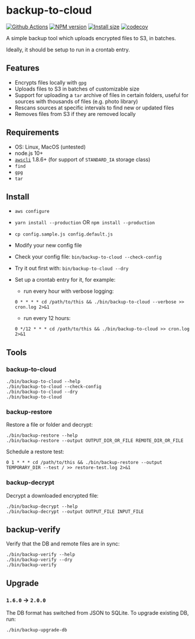 # backup-to-cloud

[![Github Actions](https://github.com/avaly/backup-to-cloud/actions/workflows/tests.yaml/badge.svg)](https://github.com/avaly/backup-to-cloud/actions)
[![NPM version](https://img.shields.io/npm/v/backup-to-cloud.svg?style=flat)](https://www.npmjs.com/package/backup-to-cloud)
[![Install size](https://packagephobia.now.sh/badge?p=backup-to-cloud)](https://packagephobia.now.sh/result?p=backup-to-cloud)
[![codecov](https://codecov.io/gh/avaly/backup-to-cloud/branch/main/graph/badge.svg?token=7LMESYrEby)](https://codecov.io/gh/avaly/backup-to-cloud)

A simple backup tool which uploads encrypted files to S3, in batches.

Ideally, it should be setup to run in a crontab entry.

## Features

- Encrypts files locally with `gpg`
- Uploads files to S3 in batches of customizable size
- Support for uploading a `tar` archive of files in certain folders, useful for sources with thousands of files (e.g. photo library)
- Rescans sources at specific intervals to find new or updated files
- Removes files from S3 if they are removed locally

## Requirements

- OS: Linux, MacOS (untested)
- node.js 10+
- [`awscli`](http://docs.aws.amazon.com/cli/latest/userguide/cli-chap-welcome.html) 1.8.6+ (for support of `STANDARD_IA` storage class)
- `find`
- `gpg`
- `tar`

## Install

- `aws configure`
- `yarn install --production` OR `npm install --production`
- `cp config.sample.js config.default.js`
- Modify your new config file
- Check your config file: `bin/backup-to-cloud --check-config`
- Try it out first with: `bin/backup-to-cloud --dry`
- Set up a crontab entry for it, for example:

  - run every hour with verbose logging:

  ```
  0 * * * * cd /path/to/this && ./bin/backup-to-cloud --verbose >> cron.log 2>&1
  ```

  - run every 12 hours:

  ```
  0 */12 * * * cd /path/to/this && ./bin/backup-to-cloud >> cron.log 2>&1
  ```

## Tools

### backup-to-cloud

```
./bin/backup-to-cloud --help
./bin/backup-to-cloud --check-config
./bin/backup-to-cloud --dry
./bin/backup-to-cloud
```

### backup-restore

Restore a file or folder and decrypt:

```
./bin/backup-restore --help
./bin/backup-restore --output OUTPUT_DIR_OR_FILE REMOTE_DIR_OR_FILE
```

Schedule a restore test:

```
0 1 * * * cd /path/to/this && ./bin/backup-restore --output TEMPORARY_DIR --test / >> restore-test.log 2>&1
```

### backup-decrypt

Decrypt a downloaded encrypted file:

```
./bin/backup-decrypt --help
./bin/backup-decrypt --output OUTPUT_FILE INPUT_FILE
```

## backup-verify

Verify that the DB and remote files are in sync:

```
./bin/backup-verify --help
./bin/backup-verify --dry
./bin/backup-verify
```

## Upgrade

### `1.6.0` -> `2.0.0`

The DB format has switched from JSON to SQLite. To upgrade existing DB, run:

```
./bin/backup-upgrade-db
```
